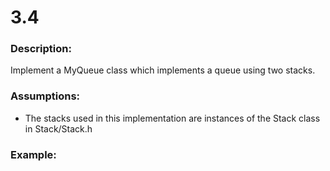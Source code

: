 # 3.4  
### Description:  
Implement a MyQueue class which implements a queue using two stacks.  

### Assumptions:  
- The stacks used in this implementation are instances of the Stack class in Stack/Stack.h  

### Example:  
```

```  
